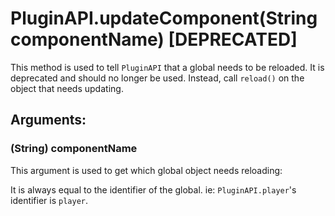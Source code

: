 # PluginAPI.updateComponent(String componentName) [DEPRECATED]
This method is used to tell `PluginAPI` that a global needs to be reloaded.
It is deprecated and should no longer be used. Instead, call `reload()` on the object that needs updating.

## Arguments:

### (String) componentName
This argument is used to get which global object needs reloading:

It is always equal to the identifier of the global. ie: `PluginAPI.player`'s identifier is `player`.